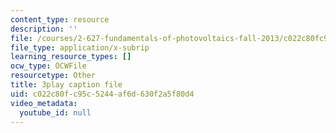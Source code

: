 ```yaml
---
content_type: resource
description: ''
file: /courses/2-627-fundamentals-of-photovoltaics-fall-2013/c022c80fc95c5244af6d630f2a5f80d4_20GlFVyxqHY.vtt
file_type: application/x-subrip
learning_resource_types: []
ocw_type: OCWFile
resourcetype: Other
title: 3play caption file
uid: c022c80f-c95c-5244-af6d-630f2a5f80d4
video_metadata:
  youtube_id: null
---
```

